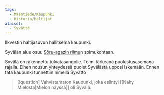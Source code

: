 ```yaml
---
tags:
  - Maantiede/Kaupunki
  - Historia/Haltijat
alaiset:
  - Syvättö
---
```

Ilkvestin haltijasuvun hallitsema kaupunki.

Syvälän alue osuu [Sôru-agazin riimu](Sôru-agazin%20riimu.png)n solmukohtaan.

Syvälä on rakennettu tulvatasangolle. Toimi tärkeänä puolustusasemana rajalla.
Elhen nousun yhteydessä puolet Syvälästä upposi Iskemään. Ennen tätä kaupunki tunnettiin nimellä Syvättö

>[!question] Vahvistamaton 
>Kaupunki, joka esiintyi [[Näky Mielosta|Mielon näyssä]]  oli Syvälä.

